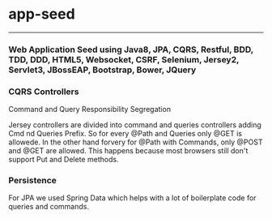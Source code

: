 # app-seed
 <hr>
 <h3> Web Application Seed using Java8, JPA, CQRS, Restful, BDD, TDD, DDD, HTML5, Websocket, CSRF, Selenium, Jersey2, Servlet3, JBossEAP, Bootstrap, Bower, JQuery </h3>
 
 
 <h3>CQRS Controllers</h3>
 Command and Query Responsibility Segregation
 
 <p>Jersey controllers are divided into command and queries controllers adding Cmd nd Queries Prefix. So for every @Path and Queries only @GET is allowede.
 In the other hand forvery for @Path with Commands, only @POST and @GET are allowed. This happens because most browsers still don't support Put and Delete methods. </p>
 
<h3>Persistence</h3>
 <p>For JPA we used Spring Data which helps with a lot of boilerplate code for queries and commands.<p> 
 